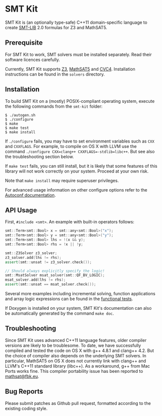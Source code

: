 # SMT Kit

SMT Kit is (an optionally type-safe) C++11 domain-specific language
to create [SMT-LIB][smt-lib] 2.0 formulas for Z3 and MathSAT5.

[smt-lib]: http://www.smt-lib.org/

## Prerequisite

For SMT Kit to work, SMT solvers must be installed separately.
Read their software licences carefully.

Currently, SMT Kit supports [Z3][z3], [MathSAT5][msat] and [CVC4][cvc4].
Installation instructions can be found in the `solvers` directory.

[z3]: http://z3.codeplex.com/
[msat]: http://mathsat.fbk.eu/
[cvc4]: http://cvc4.cs.nyu.edu/

## Installation

To build SMT Kit on a (mostly) POSIX-compliant operating system,
execute the following commands from the `smt-kit` folder:

    $ ./autogen.sh
    $ ./configure
    $ make
    $ make test
    $ make install

If `./configure` fails, you may have to set environment variables
such as `CXX` and `CXXFLAGS`. For example, to compile on OS X with
LLVM use the command `./configure CXX=clang++ CXXFLAGS=-stdlib=libc++`.
But see also the troubleshooting section below.

If `make test` fails, you can still install, but it is likely that some
features of this library will not work correctly on your system.
Proceed at your own risk.

Note that `make install` may require superuser privileges.

For advanced usage information on other configure options refer to the
[Autoconf documentation][autoconf].

[autoconf]: http://www.gnu.org/software/autoconf/

## API Usage

First, `#include <smt>`. An example with built-in operators follows:

```C++
smt::Term<smt::Bool> x = smt::any<smt::Bool>("x");
smt::Term<smt::Bool> y = smt::any<smt::Bool>("y");
smt::Term<smt::Bool> lhs = !(x && y);
smt::Term<smt::Bool> rhs = !x || !y;

smt::Z3Solver z3_solver;
z3_solver.add(lhs != rhs);
assert(smt::unsat != z3_solver.check());

// Should always explicitly specify the logic!
smt::MsatSolver msat_solver(smt::QF_BV_LOGIC);
msat_solver.add(lhs != rhs);
assert(smt::unsat == msat_solver.check());
```

Several more examples including incremental solving, function applications
and array logic expressions can be found in the [functional tests][api].

If Doxygen is installed on your system, SMT Kit's documentation can also
be automatically generated by the command `make doc`.

[api]: https://github.com/ahorn/smt-kit/blob/master/test/smt_functional_test.cpp

## Troubleshooting

Since SMT Kit uses advanced C++11 language features, older compiler
versions are likely to be troublesome. To date, we have successfully
compiled and tested the code on OS X with g++ 4.8.1 and clang++ 4.2.
But the choice of compiler also depends on the underlying SMT solvers.
In particular, MathSAT5 on OS X does not currently link with clang++
and LLVM's C++11 standard library (libc++). As a workaround, g++ from
Mac Ports works fine. This compiler portability issue has been reported
to mathsat@fbk.eu.

## Bug Reports

Please submit patches as Github pull request, formatted according to the
existing coding style.
